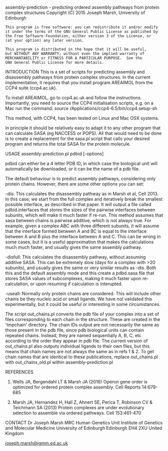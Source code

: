 assembly-prediction - predicting ordered assembly pathways from protein complex structures
Copyright (C) 2015 Joseph Marsh, University of Edinburgh

    This program is free software: you can redistribute it and/or modify
    it under the terms of the GNU General Public License as published by
    the Free Software Foundation, either version 3 of the License, or
    (at your option) any later version.

    This program is distributed in the hope that it will be useful,
    but WITHOUT ANY WARRANTY; without even the implied warranty of
    MERCHANTABILITY or FITNESS FOR A PARTICULAR PURPOSE.  See the
    GNU General Public License for more details.

INTRODUCTION
This is a set of scripts for predicting assembly and disassembly pathways from protein complex structures. In the current implementation, it requires that you install program AREAIMOL from the CCP4 suite (ccp4.ac.uk). 

To install AREAIMOL, go to ccp4.ac.uk and follow the instructions. Importantly, you need to source the CCP4 initialisation scripts, e.g. on a Mac run the command: 
source /Applications/ccp4-6.5/bin/ccp4.setup-sh

This method, with CCP4, has been tested on Linux and Mac OSX systems.

In principle it should be relatively easy to adapt it to any other program that can calculate SASA (eg NACCESS or POPS). All that would need to be done is to create a replacement for the sasa.pl script that calls your desired program and returns the total SASA for the protein molecule.

USAGE
assembly-prediction.pl pdbid [-options]

pdbid can either be a 4 letter PDB ID, in which case the biological unit will automatically be downloaded, or it can be the name of a pdb file.

The default behaviour is to predict assembly pathways, considering only protein chains. However, there are some other options you can set:

-dis: This calculates the disassembly pathway as in Marsh et al, Cell 2013. In this case, we start from the full complex and iteratively break the smallest possible interface, as described in that paper. It will output a file called pdbid.interfaces that stores the sizes of the pairwise interfaces between subunits, which will make it much faster if re-run. This method assumes that sasa between chains is pairwise additive, which is not always true. For example, given a complex ABC with three different subunits, it will assume that the interface formed between A and BC is equal to the interface between A and B plus the interface between A and C. This can be wrong in some cases, but it is a useful approximation that makes the calculations much much faster, and usually gives the same assembly pathway.

-disfull: This calculates the disassembly pathway, without assuming additive SASA. This can be extremely slow (days for a complex with >20 subunits), and usually gives the same or very similar results as -dis. Both this and the default assembly mode and this create a pdbd.sasa file that stores SASA values of subcomplexes, making it much faster upon re-calculation, or upon resuming if calculation is interupted.

-useall: Normally only protein chains are considered. This will include other chains be they nucleic acid or small ligands. We have not validated this experimentally, but it could be useful or interesting in some circumstances.

The script out_chains.pl converts the pdb file of your complex into a set of files corresponding to each chain in the structure. These are created in the 'tmpchain' directory. The chain IDs output are not necessarily the same as those present in the pdb file, since pdb biological units can contain repeated chains. Instead, they are named sequentially A, B, C, etc according to the order they appear in pdb file. The current version of out_chains.pl also outputs individual ligands to their own files, but this means that chain names are not always the same as in refs 1 & 2. To get chain names that are identical to these publications, replace out_chains.pl with out_chains_old.pl within assembly-prediction.pl

REFERENCES

1) Wells JA, Bergendahl LT & Marsh JA (2016) Operon gene order is optimized for ordered protein complex assembly. Cell Reports 14:679-685

2) Marsh JA, Hernandez H, Hall Z, Ahnert SE, Perica T, Robinson CV & Teichmann SA (2013) Protein complexes are under evolutionary selection to assemble via ordered pathways. Cell 153:461-470

CONTACT
Dr Joseph Marsh
MRC Human Genetics Unit
Institute of Genetics and Molecular Medicine
University of Edinburgh
Edinburgh EH4 2XU
United Kingdom

joseph.marsh@igmm.ed.ac.uk
